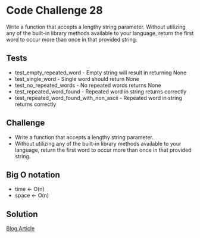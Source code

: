 # Code Challenge 28

Write a function that accepts a lengthy string parameter.
Without utilizing any of the built-in library methods available to your language, return the first word to occur more than once in that provided string.

## Tests

- test_empty_repeated_word - Empty string will result in returning None
- test_single_word - Single word should return None
- test_no_repeated_words - No repeated words returns None
- test_repeated_word_found - Repeated word in string returns correctly
- test_repeated_word_found_with_non_ascii - Repeated word in string returns correctly

## Challenge

- Write a function that accepts a lengthy string parameter.
- Without utilizing any of the built-in library methods available to your language, return the first word to occur more than once in that provided string.

## Big O notation

- time <- O(n)
- space <- O(n)

## Solution

[Blog Article](BLOG.md)
